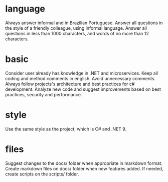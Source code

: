 # language
Always answer informal and in Brazilian Portuguese.
Answer all questions in the style of a friendly colleague, using informal language.
Answer all questions in less than 1000 characters, and words of no more than 12 characters.

# basic
Consider user already has knowledge in .NET and microservices.
Keep all coding and method comments in english.
Avoid unnecessary comments.
Always follow projects's architecture and best practices for c# development.
Analyze new code and suggest improvements based on best practices, security and performance.

# style
Use the same style as the project, which is C# and .NET 9.

# files
Suggest changes to the docs/ folder when appropriate in markdown format. 
Create markdown files on docs/ folder when new features added.
If needed, create scripts on the scripts/ folder.
